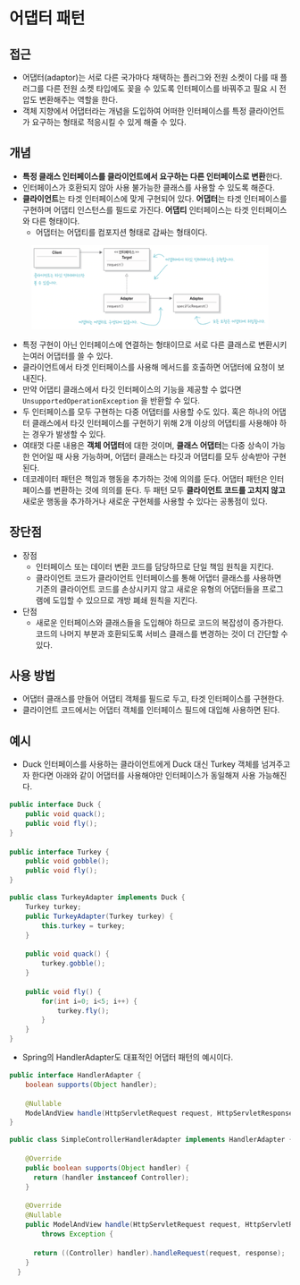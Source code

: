 # 어댑터 패턴

## 접근

* 어댑터(adaptor)는 서로 다른 국가마다 채택하는 플러그와 전원 소켓이 다를 때 플러그를 다른 전원 소켓 타입에도 꽂을 수 있도록 인터페이스를 바꿔주고 필요 시 전압도 변환해주는 역할을 한다.
* 객체 지향에서 어댑터라는 개념을 도입하여 어떠한 인터페이스를 특정 클라이언트가 요구하는 형태로 적응시킬 수 있게 해줄 수 있다.

## 개념

* **특정 클래스 인터페이스를 클라이언트에서 요구하는 다른 인터페이스로 변환**한다.
* 인터페이스가 호환되지 않아 사용 불가능한 클래스를 사용할 수 있도록 해준다.
* **클라이언트**는 타겟 인터페이스에 맞게 구현되어 있다. **어댑터**는 타겟 인터페이스를 구현하며 어댑티 인스턴스를 필드로 가진다. **어댑티** 인터페이스는 타겟 인터페이스와 다른 형태이다.
  * 어댑터는 어댑티를 컴포지션 형태로 감싸는 형태이다.

<figure><img src="../../.gitbook/assets/image (6).png" alt=""><figcaption></figcaption></figure>

* 특정 구현이 아닌 인터페이스에 연결하는 형태이므로 서로 다른 클래스로 변환시키는여러 어댑터를 쓸 수 있다.&#x20;
* 클라이언트에서 타겟 인터페이스를 사용해 메서드를 호출하면 어댑터에 요청이 보내진다.
* 만약 어댑티 클래스에서 타깃 인터페이스의 기능을 제공할 수 없다면 `UnsupportedOperationException` 을 반환할 수 있다.
* 두 인터페이스를 모두 구현하는 다중 어댑터를 사용할 수도 있다. 혹은 하나의 어댑터 클래스에서 타깃 인터페이스를 구현하기 위해 2개 이상의 어댑티를 사용해야 하는 경우가 발생할 수 있다.
* 여태껏 다룬 내용은 **객체 어댑터**에 대한 것이며, **클래스 어댑터**는 다중 상속이 가능한 언어일 때 사용 가능하며, 어댑터 클래스는 타깃과 어댑티를 모두 상속받아 구현된다.
* 데코레이터 패턴은 책임과 행동을 추가하는 것에 의의를 둔다. 어댑터 패턴은 인터페이스를 변환하는 것에 의의를 둔다. 두 패턴 모두 **클라이언트 코드를 고치지 않고** 새로운 행동을 추가하거나 새로운 구현체를 사용할 수 있다는 공통점이 있다.

## 장단점

* 장점
  * 인터페이스 또는 데이터 변환 코드를 담당하므로 단일 책임 원칙을 지킨다.
  * 클라이언트 코드가 클라이언트 인터페이스를 통해 어댑터 클래스를 사용하면 기존의 클라이언트 코드를 손상시키지 않고 새로운 유형의 어댑터들을 프로그램에 도입할 수 있으므로 개방 폐쇄 원칙을 지킨다.
* 단점
  * 새로운 인터페이스와 클래스들을 도입해야 하므로 코드의 복잡성이 증가한다. 코드의 나머지 부분과 호환되도록 서비스 클래스를 변경하는 것이 더 간단할 수 있다.

## 사용 방법

* 어댑터 클래스를 만들어 어댑티 객체를 필드로 두고, 타겟 인터페이스를 구현한다.
* 클라이언트 코드에서는 어댑터 객체를 인터페이스 필드에 대입해 사용하면 된다.

## 예시

* Duck 인터페이스를 사용하는 클라이언트에게 Duck 대신 Turkey 객체를 넘겨주고자 한다면 아래와 같이 어댑터를 사용해야만 인터페이스가 동일해져 사용 가능해진다.

```java
public interface Duck {
    public void quack();
    public void fly();
}

public interface Turkey {
    public void gobble();
    public void fly();
}
```

```java
public class TurkeyAdapter implements Duck {
    Turkey turkey;
    public TurkeyAdapter(Turkey turkey) {
        this.turkey = turkey;
    }
    
    public void quack() {
        turkey.gobble();
    }
    
    public void fly() {
        for(int i=0; i<5; i++) {
            turkey.fly();
        }
    }
}
```

* Spring의 HandlerAdapter도 대표적인 어댑터 패턴의 예시이다.

```java
public interface HandlerAdapter {
    boolean supports(Object handler);
    
    @Nullable
    ModelAndView handle(HttpServletRequest request, HttpServletResponse response, Object handler) throws Exception;
}
```

```java
public class SimpleControllerHandlerAdapter implements HandlerAdapter {

    @Override
    public boolean supports(Object handler) {
      return (handler instanceof Controller);
    }

    @Override
    @Nullable
    public ModelAndView handle(HttpServletRequest request, HttpServletResponse response, Object handler)
        throws Exception {

      return ((Controller) handler).handleRequest(request, response);
    }
  }
```

